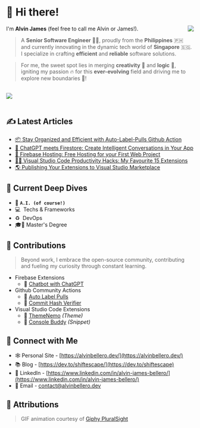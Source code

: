 # 👋 Hi there!

<img src="https://github.com/shiftEscape/shiftEscape/assets/2888535/67585c87-bda8-4a69-9066-59f3eaf36aa9" align="right" />

I'm **Alvin James** (feel free to call me Alvin or James!).

> A **Senior Software Engineer** 🧑‍💻, proudly from the **Philippines** 🇵🇭 and currently innovating in the dynamic tech world of **Singapore** 🇸🇬. I specialize in crafting **efficient** and **reliable** software solutions.

> For me, the sweet spot lies in merging **creativity** 🎨 and **logic** 🧠, igniting my passion 🔥 for this **ever-evolving** field and driving me to explore new boundaries 💯!

<br/>

<div>
  <a href="https://www.buymeacoffee.com/shiftEscapeAlvin">
    <img src="https://www.buymeacoffee.com/assets/img/custom_images/orange_img.png" />
  </a>
</div>

<br/>

## ✍️ Latest Articles
<!-- BLOG-POST-LIST:START -->
- [📦 Stay Organized and Efficient with Auto-Label-Pulls Github Action](https://dev.to/shiftescape/stay-organized-and-efficient-with-auto-label-pulls-github-action-29pi)
- [🤖 ChatGPT meets Firestore: Create Intelligent Conversations in Your App](https://dev.to/shiftescape/chatgpt-meets-firestore-create-intelligent-conversations-in-your-app-11mj)
- [🚀 Firebase Hosting: Free Hosting for your First Web Project](https://dev.to/shiftescape/firebase-hosting-free-hosting-for-your-first-web-project-28n8)
- [🧑‍💻 Visual Studio Code Productivity Hacks: My Favourite 15 Extensions](https://dev.to/shiftescape/visual-studio-code-productivity-hacks-my-favourite-15-extensions-1gb7)
- [🌎 Publishing Your Extensions to Visual Studio Marketplace](https://dev.to/shiftescape/publishing-your-extensions-to-visual-studio-marketplace-49ma)
<!-- BLOG-POST-LIST:END -->

## 🔬 Current Deep Dives
- 🤖 **`A.I. (of course!)`**
- 💻 &nbsp;Techs & Frameworks
- ♻️ &nbsp;DevOps
- 🎓🤞 Master's Degree

## 🌟 Contributions
> Beyond work, I embrace the open-source community, contributing and fueling my curiosity through constant learning.

- Firebase Extensions
  - 🤖 [Chatbot with ChatGPT](https://extensions.dev/extensions/shiftescape/firestore-chatgpt-bot)
- Github Community Actions
  - 🔖 [Auto Label Pulls](https://github.com/marketplace/actions/auto-label-pulls)
  - 📇 [Commit Hash Verifier](https://github.com/marketplace/actions/commit-hash-verifier)
- Visual Studio Code Extensions
  - 🎨 [ThemeNemo](https://marketplace.visualstudio.com/items?itemName=AlvinJamesBellero.theme-nemo) _(Theme)_
  - 📜 [Console Buddy](https://marketplace.visualstudio.com/items?itemName=AlvinJamesBellero.console-buddy) _(Snippet)_

## 🤝 Connect with Me
- 🕸️ Personal Site - [https://alvinbellero.dev/](https://alvinbellero.dev/)
- 📚 Blog - [https://dev.to/shiftescape/](https://dev.to/shiftescape)
- 🧳 LinkedIn - [https://www.linkedin.com/in/alvin-james-bellero/](https://www.linkedin.com/in/alvin-james-bellero/)
- 📧 Email - [contact@alvinbellero.dev](mailto:contact@alvinbellero.dev)

## 🙇 Attributions
> GIF animation courtesy of [Giphy PluralSight](https://giphy.com/Pluralsight/)
